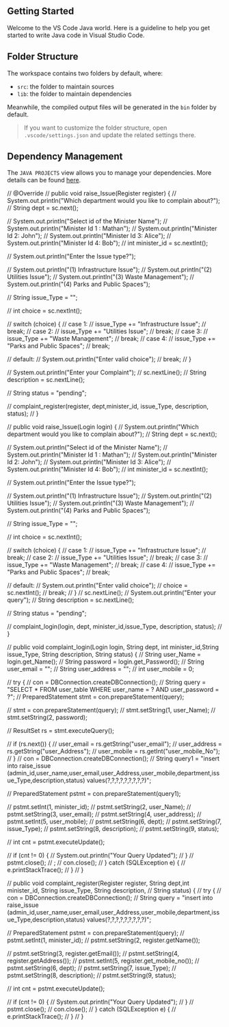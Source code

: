 ## Getting Started

Welcome to the VS Code Java world. Here is a guideline to help you get started to write Java code in Visual Studio Code.

## Folder Structure

The workspace contains two folders by default, where:

- `src`: the folder to maintain sources
- `lib`: the folder to maintain dependencies

Meanwhile, the compiled output files will be generated in the `bin` folder by default.

> If you want to customize the folder structure, open `.vscode/settings.json` and update the related settings there.

## Dependency Management

The `JAVA PROJECTS` view allows you to manage your dependencies. More details can be found [here](https://github.com/microsoft/vscode-java-dependency#manage-dependencies).


//     @Override
//     public void raise_Issue(Register register) {
//         System.out.println("Which department would you like to complain about?");
//         String dept = sc.next();

//         System.out.println("Select id of the Minister Name");
//         System.out.println("Minister Id 1 : Mathan");
//         System.out.println("Minister Id 2: John");
//         System.out.println("Minister Id 3: Alice");
//         System.out.println("Minister Id 4: Bob");
//         int minister_id = sc.nextInt();

//         System.out.println("Enter the Issue type?");

//         System.out.println("(1) Infrastructure Issue");
//         System.out.println("(2) Utilities Issue");
//         System.out.println("(3) Waste Management");
//         System.out.println("(4) Parks and Public Spaces");

//         String issue_Type = "";

//         int choice = sc.nextInt();

//         switch (choice) {
//             case 1:
//                 issue_Type += "Infrastructure Issue";
//                 break;
//             case 2:
//                 issue_Type += "Utilities Issue";
//                 break;
//             case 3:
//                 issue_Type += "Waste Management";
//                 break;
//             case 4:
//                 issue_Type += "Parks and Public Spaces";
//                 break;

//             default:
//                 System.out.println("Enter valid choice");
//                 break;
//         }

//         System.out.println("Enter your Complaint");
//         sc.nextLine();
//         String description = sc.nextLine();

//         String status = "pending";

//         complaint_register(register, dept,minister_id, issue_Type, description, status);
//     }

//     public void raise_Issue(Login login) {
//         System.out.println("Which department would you like to complain about?");
//         String dept = sc.next();

//         System.out.println("Select id of the Minister Name");
//         System.out.println("Minister Id 1 : Mathan");
//         System.out.println("Minister Id 2: John");
//         System.out.println("Minister Id 3: Alice");
//         System.out.println("Minister Id 4: Bob");
//         int minister_id = sc.nextInt();

//         System.out.println("Enter the Issue type?");

//         System.out.println("(1) Infrastructure Issue");
//         System.out.println("(2) Utilities Issue");
//         System.out.println("(3) Waste Management");
//         System.out.println("(4) Parks and Public Spaces");

//         String issue_Type = "";

//         int choice = sc.nextInt();

//         switch (choice) {
//             case 1:
//                 issue_Type += "Infrastructure Issue";
//                 break;
//             case 2:
//                 issue_Type += "Utilities Issue";
//                 break;
//             case 3:
//                 issue_Type += "Waste Management";
//                 break;
//             case 4:
//                 issue_Type += "Parks and Public Spaces";
//                 break;

//             default:
//                 System.out.println("Enter valid choice");
//                 choice = sc.nextInt();
//                 break;
//         }
//         sc.nextLine();
//         System.out.println("Enter your query");
//         String description = sc.nextLine();

//         String status = "pending";

//         complaint_login(login, dept, minister_id,issue_Type, description, status);
//     }

//     public void complaint_login(Login login, String dept, int minister_id,String issue_Type, String description, String status) {
//         String user_Name = login.get_Name();
//         String password  = login.get_Password();
//         String user_email = "";
//         String user_address = "";
//         int user_mobile = 0;

//         try {
//             con = DBConnection.createDBConnection();
//             String query = "SELECT * FROM user_table WHERE user_name = ? AND user_password = ?";
//             PreparedStatement stmt = con.prepareStatement(query);
            
//             stmt = con.prepareStatement(query);
//             stmt.setString(1, user_Name);
//             stmt.setString(2, password);

//             ResultSet rs = stmt.executeQuery();

//             if (rs.next()) {
//                  user_email = rs.getString("user_email");
//                  user_address = rs.getString("user_Address");
//                  user_mobile = rs.getInt("user_mobile_No");
//             }
//             con = DBConnection.createDBConnection();
//             String query1 = "insert into raise_issue (admin_id,user_name,user_email,user_Address,user_mobile,department,issue_Type,description,status) values(?,?,?,?,?,?,?,?,?)";

//             PreparedStatement pstmt = con.prepareStatement(query1);

//             pstmt.setInt(1, minister_id);
//             pstmt.setString(2, user_Name);
//             pstmt.setString(3, user_email);
//             pstmt.setString(4, user_address);
//             pstmt.setInt(5, user_mobile);
//             pstmt.setString(6, dept);
//             pstmt.setString(7, issue_Type);
//             pstmt.setString(8, description);
//             pstmt.setString(9, status);

//             int cnt = pstmt.executeUpdate();

//             if (cnt != 0) {
//                 System.out.println("Your Query Updated");
//             }
//             pstmt.close();
//             ;
//             con.close();
//         } catch (SQLException e) {
//             e.printStackTrace();
//         }
//     }

//     public void complaint_register(Register register, String dept,int minister_id, String issue_Type, String description,
//             String status) {
//         try {
//             con = DBConnection.createDBConnection();
//             String query = "insert into raise_issue (admin_id,user_name,user_email,user_Address,user_mobile,department,issue_Type,description,status) values(?,?,?,?,?,?,?,?,?)";

//             PreparedStatement pstmt = con.prepareStatement(query);
//             pstmt.setInt(1, minister_id);
//             pstmt.setString(2, register.getName());

//             pstmt.setString(3, register.getEmail());
//             pstmt.setString(4, register.getAddress());
//             pstmt.setInt(5, register.get_mobile_no());
//             pstmt.setString(6, dept);
//             pstmt.setString(7, issue_Type);
//             pstmt.setString(8, description);
//             pstmt.setString(9, status);

//             int cnt = pstmt.executeUpdate();

//             if (cnt != 0) {
//                 System.out.println("Your Query Updated");
//             }
//             pstmt.close();
//             con.close();
//         } catch (SQLException e) {
//             e.printStackTrace();
//         }
//     }
